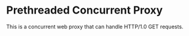 # Prethreaded Concurrent Proxy

This is a concurrent web proxy that can handle HTTP/1.0 GET requests.

